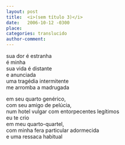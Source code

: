 ```yaml
---
layout: post
title:  <i>(sem título 3)</i>
date:   2006-10-12 -0300
place:
categories: translucido
author-comment:
---
```


sua dor é estranha<!--more-->  
é minha  
sua vida é distante  
e anunciada  
uma tragédia intermitente  
me arromba a madrugada

em seu quarto genérico,  
com seu amigo de pelúcia,  
num hotel vulgar com entorpecentes legítimos  
eu te crio  
em meu quarto-quartel,  
com minha fera particular adormecida  
e uma ressaca habitual  
